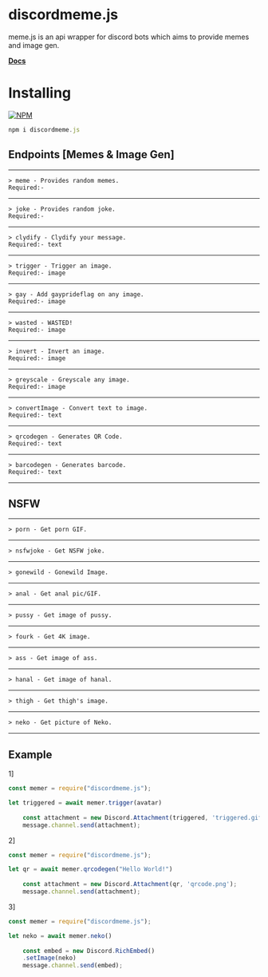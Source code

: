 # discordmeme.js
meme.js is an api wrapper for discord bots which aims to provide memes and image gen.

**[Docs](https://solenoapi.netlify.com/memes)**

# Installing
[![NPM](https://nodei.co/npm/discordmeme.js.png)](https://nodei.co/npm/discordmeme.js/)

```js
npm i discordmeme.js
```

## Endpoints [Memes & Image Gen]
_________________________________________________
```
> meme - Provides random memes.
Required:- 
```
_________________________________________________
```
> joke - Provides random joke.
Required:- 
```
_________________________________________________
```
> clydify - Clydify your message.
Required:- text
```
_________________________________________________
```
> trigger - Trigger an image.
Required:- image
```
_________________________________________________
```
> gay - Add gayprideflag on any image.
Required:- image
```
_________________________________________________
```
> wasted - WASTED!
Required:- image
```
_________________________________________________
```
> invert - Invert an image.
Required:- image
```
_________________________________________________
```
> greyscale - Greyscale any image.
Required:- image
```
_________________________________________________
```
> convertImage - Convert text to image.
Required:- text
```
_________________________________________________
```
> qrcodegen - Generates QR Code.
Required:- text
```
_________________________________________________
```
> barcodegen - Generates barcode.
Required:- text
```
_________________________________________________

## NSFW
_________________________________________________

```
> porn - Get porn GIF.
```
_________________________________________________
```
> nsfwjoke - Get NSFW joke.
```
_________________________________________________
```
> gonewild - Gonewild Image.
```
_________________________________________________
```
> anal - Get anal pic/GIF.
```
_________________________________________________
```
> pussy - Get image of pussy.
```
_________________________________________________
```
> fourk - Get 4K image.
```
_________________________________________________
```
> ass - Get image of ass.
```
_________________________________________________
```
> hanal - Get image of hanal.
```
_________________________________________________
```
> thigh - Get thigh's image.
```
_________________________________________________
```
> neko - Get picture of Neko.
```
_________________________________________________

## Example

1]
```js
const memer = require("discordmeme.js");

let triggered = await memer.trigger(avatar)
  
    const attachment = new Discord.Attachment(triggered, 'triggered.gif');
    message.channel.send(attachment);

```

2]
```js
const memer = require("discordmeme.js");

let qr = await memer.qrcodegen("Hello World!")
  
    const attachment = new Discord.Attachment(qr, 'qrcode.png');
    message.channel.send(attachment);

```

3]
```js
const memer = require("discordmeme.js");

let neko = await memer.neko()
  
    const embed = new Discord.RichEmbed()
    .setImage(neko)
    message.channel.send(embed);

```